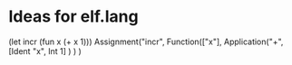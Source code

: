 # Ideas for elf.lang

(let incr (fun x (+ x 1)))
Assignment("incr", 
  Function(["x"],
    Application("+",
      [Ident "x", Int 1]
    )
  )
)
